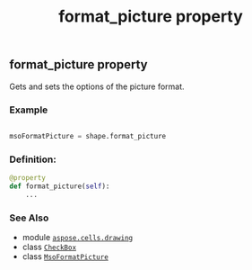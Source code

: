 ﻿---
title: format_picture property
second_title: Aspose.Cells for Python via .NET API References
description: 
type: docs
weight: 390
url: /aspose.cells.drawing/checkbox/format_picture/
is_root: false
---

## format_picture property


Gets and sets the options of the picture format.

### Example 


```python

msoFormatPicture = shape.format_picture

```
### Definition:
```python
@property
def format_picture(self):
    ...
```

### See Also
* module [`aspose.cells.drawing`](../../)
* class [`CheckBox`](/cells/python-net/aspose.cells.drawing/checkbox)
* class [`MsoFormatPicture`](/cells/python-net/aspose.cells.drawing/msoformatpicture)
